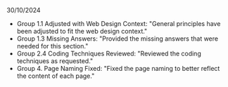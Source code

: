 30/10/2024 
- Group 1.1 Adjusted with Web Design Context: "General principles have been adjusted to fit the web design context." 
- Group 1.3 Missing Answers: "Provided the missing answers that were needed for this section." 
- Group 2.4 Coding Techniques Reviewed: "Reviewed the coding techniques as requested." 
- Group 4. Page Naming Fixed: "Fixed the page naming to better reflect the content of each page." 

